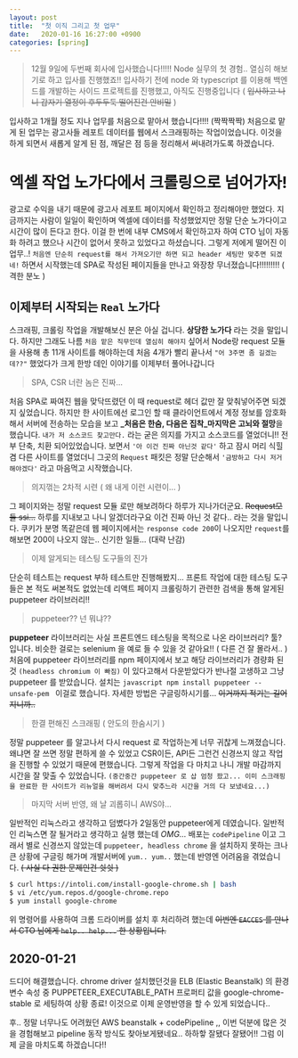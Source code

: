 ```yaml
---
layout: post
title:  "첫 이직 그리고 첫 업무"
date:   2020-01-16 16:27:00 +0900
categories: [spring]
---
```

>12월 9일에 두번째 회사에 입사했습니다!!!!! Node 실무의 첫 경험.. 열심히 해보기로 하고 입사를 진행했죠!!
>입사하기 전에 node 와 typescript 를 이용해 백엔드를 개발하는 사이드 프로젝트를 진행했고, 아직도 진행중입니다 ( ~~입사하고 나니 갑자기 열정이 후두두둑 떨어진건 안비밀~~ )

 입사하고 1개월 정도 지나 업무를 처음으로 맡아서 했습니다!!!! (짝짝짝짝) 처음으로 맡게 된 업무는 광고사들 레포트 데이터를 웹에서 스크래핑하는 작업이었습니다. 이것을 하게 되면서 새롭게 알게 된 점, 깨달은 점 등을 정리해서 써내려가도록 하겠습니다.
# 엑셀 작업 노가다에서 크롤링으로 넘어가자!
 광고로 수익을 내기 때문에 광고사 레포트 페이지에서 확인하고 정리해야만 했었다. 지금까지는 사람이 일일이 확인하며 엑셀에 데이터를 작성했었지만 정말 단순 노가다이고 시간이 많이 든다고 한다. 이걸 한 번에 내부 CMS에서 확인하고자 하여 CTO 님이 자동화 하려고 했으나 시간이 없어서 못하고 있었다고 하셨습니다. 그렇게 저에게 떨어진 이 업무..! 
 `처음엔 단순히 request를 해서 가져오기만 하면 되고 header 세팅만 맞추면 되겠네!` 하면서 시작했는데 SPA로 작성된 페이지들을 만나고 와장창 무너졌습니다!!!!!!!!! ( 격한 분노 )

## 이제부터 시작되는 `Real` 노가다
 스크래핑, 크롤링 작업을 개발해보신 분은 아실 겁니다. **상당한 노가다** 라는 것을 말입니다.
하지만 그래도 나름 `처음 맡은 직무인데 열심히 해야지` 싶어서 Node랑 request 모듈을 사용해 총 11개 사이트를 해야하는데 처음 4개가 빨리 끝나서 `"어 3주면 좀 길겠는데??"` 했었다가 크게 한방 데인 이야기를 이제부터 풀어나갑니다

>SPA, CSR 너란 놈은 진짜...

 처음 SPA로 짜여진 웹을 맞닥뜨렸던 이 때 request로 헤더 값만 잘 맞춰넣어주면 되겠지 싶었습니다. 하지만 한 사이트에선 로그인 할 때 클라이언트에서 계정 정보를 암호화해서 서버에 전송하는 모습을 보고 **_처음은 한숨, 다음은 집착_마지막은 고뇌와 절망**을 했습니다. `내가 저 소스코드 찾고만다.` 라는 굳은 의지를 가지고 소스코드를 열었더니!! 전부 단축, 치환 되어있었습니다. 보면서 `'아 이건 진짜 아닌것 같다'` 하고 잠시 머리 식힐 겸 다른 사이트를 열었더니 그곳의 `Request` 패킷은 정말 단순해서 `'금방하고 다시 저거 해야겠다'` 라고 마음먹고 시작했습니다. 
> 의지꺾는 2차적 시련 ( 왜 내게 이런 시련이... )

 그 페이지와는 정말 request 모듈 로만 해보려하다 하루가 지나가더군요. ~~Request모듈 ssi...~~
하루를 지내보고 나니 알겠더라구요 이건 진짜 아닌 것 같다.. 라는 것을 말입니다.
쿠키가 분명 똑같은데 웹 페이지에서는 `response code 200`이 나오지만 `request`를 해보면 200이 나오지 않는.. 신기한 일들... (대략 난감)
> 이제 알게되는 테스팅 도구들의 진가

 단순히 테스트는 request 부하 테스트만 진행해봤지... 프론트 작업에 대한 테스팅 도구들은 본 적도 써본적도 없었는데 리액트 페이지 크롤링하기 관련한 검색을 통해 알게된 puppeteer 라이브러리!!
 > puppeteer?? 넌 뭐냐??

__puppeteer__ 라이브러리는 사실 프론트엔드 테스팅을 목적으로 나온 라이브러리? 툴? 입니다. 비슷한 걸로는 selenium 을 예로 들 수 있을 것 같아요!! ( 다른 건 잘 몰라서.. )
처음에 puppeteer 라이브러리를 npm 페이지에서 보고 해당 라이브러리가 경량화 된 것 `(headless chromium 이 빠짐)` 이 있다고해서 다운받았다가 반나절 고생하고 그냥 puppeteer 를 받았습니다. 설치는 ```javascript npm install puppeteer --unsafe-pem ``` 이걸로 했습니다. 자세한 방법은 구글링하시기를... ~~이거까지 적기는 길어지니까..~~
> 한결 편해진 스크래핑 ( 안도의 한숨시기 )

정말 puppeteer 를 알고나서 다시 request 로 작업하는게 너무 귀찮게 느껴졌습니다. 왜냐면 잘 쓰면 정말 편하게 쓸 수 있었고 CSR이든, API든 그런건 신경쓰지 않고 작업을 진행할 수 있었기 때문에 편했습니다. 그렇게 작업을 다 마치고 나니 개발 마감까지 시간을 잘 맞출 수 있었습니다. `(중간중간 puppeteer 로 삽 엄청 팠고... 이미 스크래핑을 완료한 한 사이트가 리뉴얼을 해버려서 다시 맞추느라 시간을 거의 다 보냈네요...)`

> 마지막 서버 반영, 왜 날 괴롭히니 AWS야...

일반적인 리눅스라고 생각하고 덤볐다가 2일동안 puppeteer에게 데였습니다. 일반적인 리눅스면 잘 될거라고 생각하고 실행 했는데 *OMG...* 
  배포는 `codePipeline` 이고 그래서 별로 신경쓰지 않았는데 `puppeteer, headless chrome` 을 설치하지 못하는 크나큰 상황에 구글링 해가며 개발서버에 `yum.. yum..`  했는데 반영엔 어려움을 겪었습니다. ~~( 사실 다 권한 문제인건 쉿쉿 )~~
```bash
$ curl https://intoli.com/install-google-chrome.sh | bash
$ vi /etc/yum.repos.d/google-chrome.repo
$ yum install google-chrome
```

위 명령어를 사용하여 크롬 드라이버를 설치 후 처리하려 했는데 ~~이번엔 `EACCES` 를 만나서 CTO 님에게 `help.. help...` 한 상황입니다.~~

2020-01-21
---
드디어 해결했습니다. chrome driver 설치했던것을 ELB (Elastic Beanstalk) 의 환경변수 속성 중 PUPPETEER_EXECUTABLE_PATH 프로퍼티 값을 google-chrome-stable 로 세팅하여 상황 종료! 이것으로 이제 운영반영을 할 수 있게 되었습니다.. 

후.. 정말 너무나도 어려웠던 AWS beanstalk + codePipeline ,, 이번 덕분에 많은 것을 경험해보고 pipeline 동작 방식도 찾아보게됐네요.. 하하핳 잘됐다 잘됐어!! 그럼 이제 글을 마치도록 하겠습니다!!
